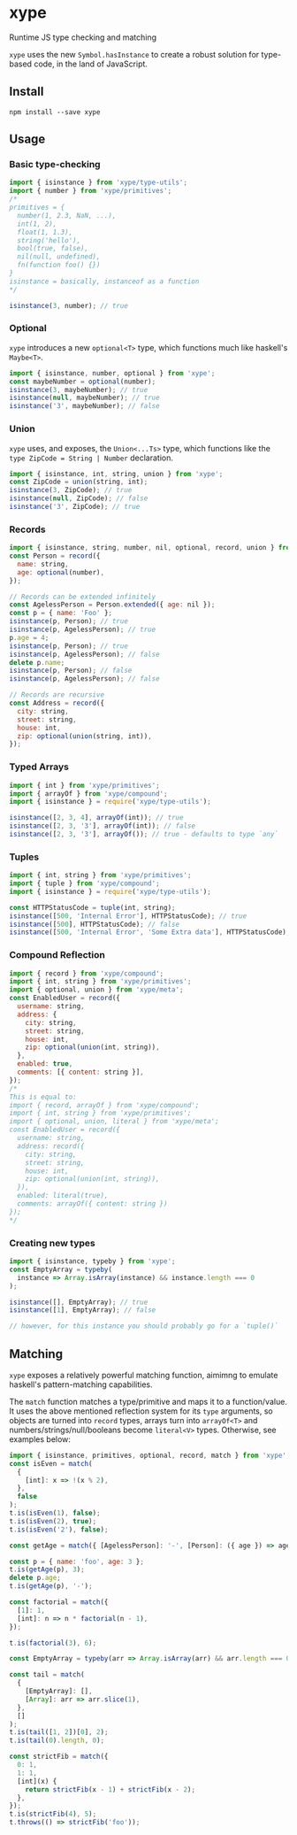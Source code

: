 # xype

Runtime JS type checking and matching

`xype` uses the new `Symbol.hasInstance` to create a robust solution for type-based code,
in the land of JavaScript.

## Install

`npm install --save xype`

## Usage

### Basic type-checking

```js
import { isinstance } from 'xype/type-utils';
import { number } from 'xype/primitives';
/*
primitives = {
  number(1, 2.3, NaN, ...),
  int(1, 2),
  float(1, 1.3),
  string('hello'),
  bool(true, false),
  nil(null, undefined),
  fn(function foo() {})
}
isinstance = basically, instanceof as a function
*/

isinstance(3, number); // true
```

### Optional

`xype` introduces a new `optional<T>` type, which functions much like haskell's `Maybe<T>`.

```js
import { isinstance, number, optional } from 'xype';
const maybeNumber = optional(number);
isinstance(3, maybeNumber); // true
isinstance(null, maybeNumber); // true
isinstance('3', maybeNumber); // false
```

### Union

`xype` uses, and exposes, the `Union<...Ts>` type, which functions like the `type ZipCode = String | Number` declaration.

```js
import { isinstance, int, string, union } from 'xype';
const ZipCode = union(string, int);
isinstance(3, ZipCode); // true
isinstance(null, ZipCode); // false
isinstance('3', ZipCode); // true
```

### Records

```js
import { isinstance, string, number, nil, optional, record, union } from 'xype';
const Person = record({
  name: string,
  age: optional(number),
});

// Records can be extended infinitely
const AgelessPerson = Person.extended({ age: nil });
const p = { name: 'Foo' };
isinstance(p, Person); // true
isinstance(p, AgelessPerson); // true
p.age = 4;
isinstance(p, Person); // true
isinstance(p, AgelessPerson); // false
delete p.name;
isinstance(p, Person); // false
isinstance(p, AgelessPerson); // false

// Records are recursive
const Address = record({
  city: string,
  street: string,
  house: int,
  zip: optional(union(string, int)),
});
```

### Typed Arrays

```js
import { int } from 'xype/primitives';
import { arrayOf } from 'xype/compound';
import { isinstance } = require('xype/type-utils');

isinstance([2, 3, 4], arrayOf(int)); // true
isinstance([2, 3, '3'], arrayOf(int)); // false
isinstance([2, 3, '3'], arrayOf()); // true - defaults to type `any`
```

### Tuples

```js
import { int, string } from 'xype/primitives';
import { tuple } from 'xype/compound';
import { isinstance } = require('xype/type-utils');

const HTTPStatusCode = tuple(int, string);
isinstance([500, 'Internal Error'], HTTPStatusCode); // true
isinstance([500], HTTPStatusCode); // false
isinstance([500, 'Internal Error', 'Some Extra data'], HTTPStatusCode); // false
```

### Compound Reflection

```js
import { record } from 'xype/compound';
import { int, string } from 'xype/primitives';
import { optional, union } from 'xype/meta';
const EnabledUser = record({
  username: string,
  address: {
    city: string,
    street: string,
    house: int,
    zip: optional(union(int, string)),
  },
  enabled: true,
  comments: [{ content: string }],
});
/*
This is equal to:
import { record, arrayOf } from 'xype/compound';
import { int, string } from 'xype/primitives';
import { optional, union, literal } from 'xype/meta';
const EnabledUser = record({
  username: string,
  address: record({
    city: string,
    street: string,
    house: int,
    zip: optional(union(int, string)),
  }),
  enabled: literal(true),
  comments: arrayOf({ content: string })
});
*/
```

### Creating new types

```js
import { isinstance, typeby } from 'xype';
const EmptyArray = typeby(
  instance => Array.isArray(instance) && instance.length === 0
);

isinstance([], EmptyArray); // true
isinstance([1], EmptyArray); // false

// however, for this instance you should probably go for a `tuple()`
```

## Matching

`xype` exposes a relatively powerful matching function, aimimng to emulate haskell's pattern-matching capabilities.

The `match` function matches a type/primitive and maps it to a function/value.
It uses the above mentioned reflection system for its `type` arguments, so objects are turned into `record` types,
arrays turn into `arrayOf<T>` and numbers/strings/null/booleans become `literal<V>` types.
Otherwise, see examples below:

```js
import { isinstance, primitives, optional, record, match } from 'xype';
const isEven = match(
  {
    [int]: x => !(x % 2),
  },
  false
);
t.is(isEven(1), false);
t.is(isEven(2), true);
t.is(isEven('2'), false);

const getAge = match({ [AgelessPerson]: '-', [Person]: ({ age }) => age });

const p = { name: 'foo', age: 3 };
t.is(getAge(p), 3);
delete p.age;
t.is(getAge(p), '-');

const factorial = match({
  [1]: 1,
  [int]: n => n * factorial(n - 1),
});

t.is(factorial(3), 6);

const EmptyArray = typeby(arr => Array.isArray(arr) && arr.length === 0);

const tail = match(
  {
    [EmptyArray]: [],
    [Array]: arr => arr.slice(1),
  },
  []
);
t.is(tail([1, 2])[0], 2);
t.is(tail(0).length, 0);

const strictFib = match({
  0: 1,
  1: 1,
  [int](x) {
    return strictFib(x - 1) + strictFib(x - 2);
  },
});
t.is(strictFib(4), 5);
t.throws(() => strictFib('foo'));
```

